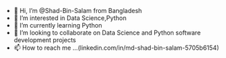 - 👋 Hi, I’m @Shad-Bin-Salam from Bangladesh
- 👀 I’m interested in Data Science,Python
- 🌱 I’m currently learning Python
- 💞️ I’m looking to collaborate on Data Science and Python software development projects
- 📫 How to reach me ...(linkedin.com/in/md-shad-bin-salam-5705b6154)

<!---
Shad-Bin-Salam/Shad-Bin-Salam is a ✨ special ✨ repository because its `README.md` (this file) appears on your GitHub profile.
You can click the Preview link to take a look at your changes.
--->
